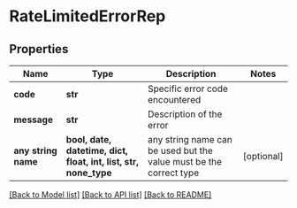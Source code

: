 # RateLimitedErrorRep


## Properties
Name | Type | Description | Notes
------------ | ------------- | ------------- | -------------
**code** | **str** | Specific error code encountered | 
**message** | **str** | Description of the error | 
**any string name** | **bool, date, datetime, dict, float, int, list, str, none_type** | any string name can be used but the value must be the correct type | [optional]

[[Back to Model list]](../README.md#documentation-for-models) [[Back to API list]](../README.md#documentation-for-api-endpoints) [[Back to README]](../README.md)


